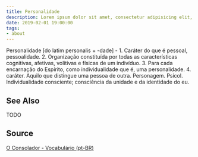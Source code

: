 ```yaml
---
title: Personalidade
description: Lorem ipsum dolor sit amet, consectetur adipisicing elit, sed do eiusmod tempor incididunt ut labore et dolore magna aliqua.  TODO
date: 2019-02-01 19:00:00
tags:
- about
---
```


Personalidade [do latim personalis + -dade] - 1. Caráter do que é pessoal, pessoalidade. 2. Organização constituída por todas as características cognitivas, afetivas, volitivas e físicas de um indivíduo. 3. Para cada encarnação do Espírito, como individualidade que é, uma personalidade. 4. caráter. Aquilo que distingue uma pessoa de outra. Personagem. Psicol. Individualidade consciente; consciência da unidade e da identidade do eu. 

## See Also
TODO

## Source
[O Consolador - Vocabulário (pt-BR)](http://www.oconsolador.com.br/linkfixo/vocabulario/principal.html)
